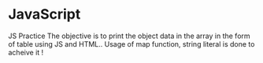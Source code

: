 # JavaScript
JS Practice
The objective is to print the object data in the array in the form of table using JS and HTML..
Usage of map function, string literal is done to acheive it !
